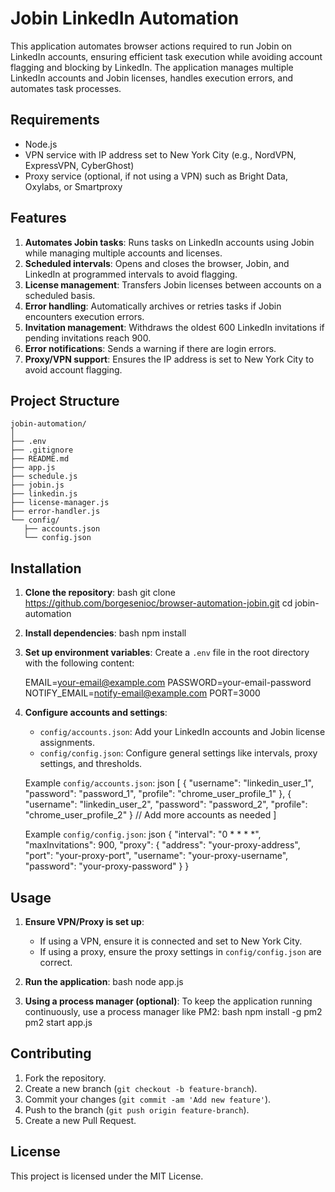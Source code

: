 # Jobin LinkedIn Automation

This application automates browser actions required to run Jobin on LinkedIn accounts, ensuring efficient task execution while avoiding account flagging and blocking by LinkedIn. The application manages multiple LinkedIn accounts and Jobin licenses, handles execution errors, and automates task processes.

## Requirements

- Node.js
- VPN service with IP address set to New York City (e.g., NordVPN, ExpressVPN, CyberGhost)
- Proxy service (optional, if not using a VPN) such as Bright Data, Oxylabs, or Smartproxy

## Features

1. **Automates Jobin tasks**: Runs tasks on LinkedIn accounts using Jobin while managing multiple accounts and licenses.
2. **Scheduled intervals**: Opens and closes the browser, Jobin, and LinkedIn at programmed intervals to avoid flagging.
3. **License management**: Transfers Jobin licenses between accounts on a scheduled basis.
4. **Error handling**: Automatically archives or retries tasks if Jobin encounters execution errors.
5. **Invitation management**: Withdraws the oldest 600 LinkedIn invitations if pending invitations reach 900.
6. **Error notifications**: Sends a warning if there are login errors.
7. **Proxy/VPN support**: Ensures the IP address is set to New York City to avoid account flagging.

## Project Structure
```
jobin-automation/
│
├── .env
├── .gitignore
├── README.md
├── app.js
├── schedule.js
├── jobin.js
├── linkedin.js
├── license-manager.js
├── error-handler.js
└── config/
   ├── accounts.json
   └── config.json
```


## Installation

1. **Clone the repository**:
    bash
    git clone https://github.com/borgesenioc/browser-automation-jobin.git
    cd jobin-automation
    

2. **Install dependencies**:
    bash
    npm install
    

3. **Set up environment variables**:
    Create a `.env` file in the root directory with the following content:
    
    EMAIL=your-email@example.com
    PASSWORD=your-email-password
    NOTIFY_EMAIL=notify-email@example.com
    PORT=3000
    

4. **Configure accounts and settings**:
    - `config/accounts.json`: Add your LinkedIn accounts and Jobin license assignments.
    - `config/config.json`: Configure general settings like intervals, proxy settings, and thresholds.

    Example `config/accounts.json`:
    json
    [
      {
        "username": "linkedin_user_1",
        "password": "password_1",
        "profile": "chrome_user_profile_1"
      },
      {
        "username": "linkedin_user_2",
        "password": "password_2",
        "profile": "chrome_user_profile_2"
      }
      // Add more accounts as needed
    ]

    Example `config/config.json`:
    json
    {
      "interval": "0 * * * *",
      "maxInvitations": 900,
      "proxy": {
        "address": "your-proxy-address",
        "port": "your-proxy-port",
        "username": "your-proxy-username",
        "password": "your-proxy-password"
      }
    }
    

## Usage

1. **Ensure VPN/Proxy is set up**:
    - If using a VPN, ensure it is connected and set to New York City.
    - If using a proxy, ensure the proxy settings in `config/config.json` are correct.

2. **Run the application**:
    bash
    node app.js
    

3. **Using a process manager (optional)**:
    To keep the application running continuously, use a process manager like PM2:
    bash
    npm install -g pm2
    pm2 start app.js
    

## Contributing

1. Fork the repository.
2. Create a new branch (`git checkout -b feature-branch`).
3. Commit your changes (`git commit -am 'Add new feature'`).
4. Push to the branch (`git push origin feature-branch`).
5. Create a new Pull Request.

## License

This project is licensed under the MIT License.
